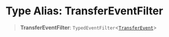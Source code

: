 # Type Alias: TransferEventFilter

> **TransferEventFilter**: `TypedEventFilter`\<[`TransferEvent`](TransferEvent.md)\>
